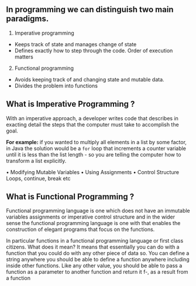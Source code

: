 ## In programming we can distinguish two main paradigms.

 1. Imperative programming
 - Keeps track of state and manages change of state
 - Defines exactly how to step through the code. Order of execution matters

 2. Functional programming
-   Avoids keeping track of and changing state and mutable data.
-   Divides the problem into functions


## What is Imperative Programming ?

With an imperative approach, a developer writes code that describes in exacting detail the steps that the computer must take to accomplish the goal.

**For example:** if you wanted to multiply all elements in a list by some factor, in Java the solution would be a `for` loop that increments a counter variable until it is less than the list length - so you are telling the computer how to transform a list explicitly.

•	Modifying Mutable Variables
•	Using Assignments 
•	Control Structure Loops, continue, break etc

## What is Functional Programming ?
Functional programming language is one which does not have an immutable variables assignments or imperative control structure and in the wider sense the functional programming language is one with that enables the construction of elegant programs that focus on the functions.

In particular functions in a functional programming language or first class citizens. What does it mean? It means that essentially you can do with a function that you could do with any other piece of data so. You can define a string anywhere you should be able to define a function anywhere including inside other functions. Like any other value, you should be able to pass a function as a parameter to another function and return it f-, as a result from a function
<!--stackedit_data:
eyJoaXN0b3J5IjpbLTU1NzgwODgxMCw3MzgwOTA2MzAsLTExNT
A0MTIxMTYsOTA3MTI3NjczLC0yMDg4NzQ2NjEyLDIwMzk2MzU2
MiwtNzEwNTI4NzAsLTE3NDYyNTgzMTMsLTEwMzQzNTY1MTcsMT
QyODk5NzcyOCwtNjU0MjExNjEwLDY0NTExOTg4MywtODU5NTQ0
NDE5LDk2NTYzNzQ3MywtMTM4MjExNTM0MSwzMDg3MzA1MzksLT
EzNDIyMzIxOCw4MTkxNTUxODAsLTE2ODU5NDQ1MTIsODQxNzE4
NjIyXX0=
-->